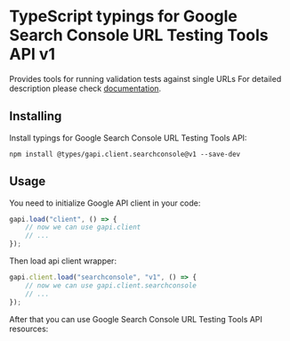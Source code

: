 # TypeScript typings for Google Search Console URL Testing Tools API v1

Provides tools for running validation tests against single URLs For detailed
description please check
[documentation](https://developers.google.com/webmaster-tools/search-console-api/).

## Installing

Install typings for Google Search Console URL Testing Tools API:

```
npm install @types/gapi.client.searchconsole@v1 --save-dev
```

## Usage

You need to initialize Google API client in your code:

```typescript
gapi.load("client", () => {
    // now we can use gapi.client
    // ...
});
```

Then load api client wrapper:

```typescript
gapi.client.load("searchconsole", "v1", () => {
    // now we can use gapi.client.searchconsole
    // ...
});
```

After that you can use Google Search Console URL Testing Tools API resources:

```typescript
```
